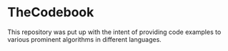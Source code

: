 # TheCodebook
This repository was put up with the intent of providing code examples to various prominent algorithms in different languages.
